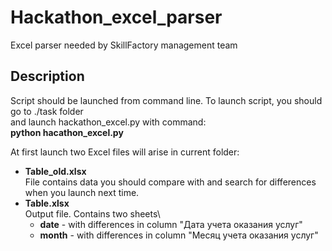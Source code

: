 # Hackathon_excel_parser
Excel parser needed by SkillFactory management team
## Description
Script should be launched from command line.
To launch script, you should go to ./task folder \
and launch hackathon_excel.py with command: \
**python hacathon_excel.py**

At first launch two Excel files will arise in current folder:
* **Table_old.xlsx** \
  File contains data you should compare with and search for differences when you launch next time.
* **Table.xlsx** \
  Output file. Contains two sheets\
  * **date** - with differences in column "Дата учета оказания услуг"
  * **month** - with differences in column "Месяц учета оказания услуг"
  
